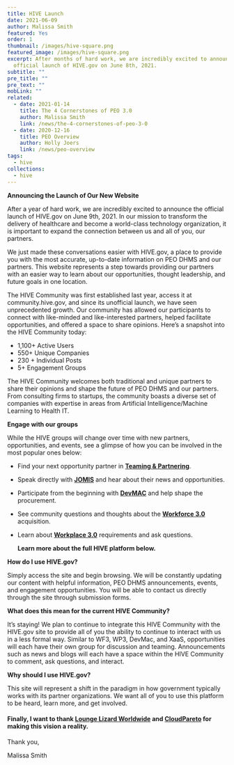 ```yaml
---
title: HIVE Launch
date: 2021-06-09
author: Malissa Smith
featured: Yes
order: 1
thumbnail: /images/hive-square.png
featured_image: /images/hive-square.png
excerpt: After months of hard work, we are incredibly excited to announce the
  official launch of HIVE.gov on June 8th, 2021.
subtitle: ""
pre_title: ""
pre_text: ""
mobLink: ""
related:
  - date: 2021-01-14
    title: The 4 Cornerstones of PEO 3.0
    author: Malissa Smith
    link: /news/the-4-cornerstones-of-peo-3-0
  - date: 2020-12-16
    title: PEO Overview
    author: Holly Joers
    link: /news/peo-overview
tags:
  - hive
collections:
  - hive
---
```

 **Announcing the Launch of Our New Website**

After a year of hard work, we are incredibly excited to announce the official launch of HIVE.gov on June 9th, 2021. In our mission to transform the delivery of healthcare and become a world-class technology organization, it is important to expand the connection between us and all of you, our partners. 

We just made these conversations easier with HIVE.gov, a place to provide you with the most accurate, up-to-date information on PEO DHMS and our partners. This website represents a step towards providing our partners with an easier way to learn about our opportunities, thought leadership, and future goals in one location. 

The HIVE Community was first established last year, access it at community.hive.gov, and since its unofficial launch, we have seen unprecedented growth. Our community has allowed our participants to connect with like-minded and like-interested partners, helped facilitate opportunities, and offered a space to share opinions. Here’s a snapshot into the HIVE Community today:

* 1,100+ Active Users
* 550+ Unique Companies
* 230 + Individual Posts
* 5+ Engagement Groups

The HIVE Community welcomes both traditional and unique partners to share their opinions and shape the future of PEO DHMS and our partners. From consulting firms to startups, the community boasts a diverse set of companies with expertise in areas from Artificial Intelligence/Machine Learning to Health IT. 

**Engage with our groups**

While the HIVE groups will change over time with new partners, opportunities, and events, see a glimpse of how you can be involved in the most popular ones below:

* Find your next opportunity partner in **[Teaming & Partnering](https://community.hive.gov/main/groups/43576/lounge)**.
* Speak directly with **[JOMIS](https://community.hive.gov/main/groups/46682/lounge)** and hear about their news and opportunities.
* Participate from the beginning with **[DevMAC](https://community.hive.gov/main/groups/44056/lounge)** and help shape the procurement.
* See community questions and thoughts about the **[Workforce 3.0](https://community.hive.gov/main/groups/43575/lounge)** acquisition.
* Learn about **[Workplace 3.0](https://community.hive.gov/main/groups/43702/lounge)** requirements and ask questions.

  **Learn more about the full HIVE platform below.**

**How do I use HIVE.gov?**

Simply access the site and begin browsing. We will be constantly updating our content with helpful information, PEO DHMS announcements, events, and engagement opportunities. You will be able to contact us directly through the site through submission forms.

**What does this mean for the current HIVE Community?**

It’s staying! We plan to continue to integrate this HIVE Community with the HIVE.gov site to provide all of you the ability to continue to interact with us in a less formal way. Similar to WF3, WP3, DevMac, and XaaS, opportunities will each have their own group for discussion and teaming. Announcements such as news and blogs will each have a space within the HIVE Community to comment, ask questions, and interact. 

**Why should I use HIVE.gov?**

This site will represent a shift in the paradigm in how government typically works with its partner organizations. We want all of you to use this platform to be heard, learn more, and get involved.

#### Finally, I want to thank [Lounge Lizard Worldwide](https://www.loungelizard.com) and [CloudPareto](https://www.cloudpareto.com/) for making this vision a reality.





Thank you,

Malissa Smith
